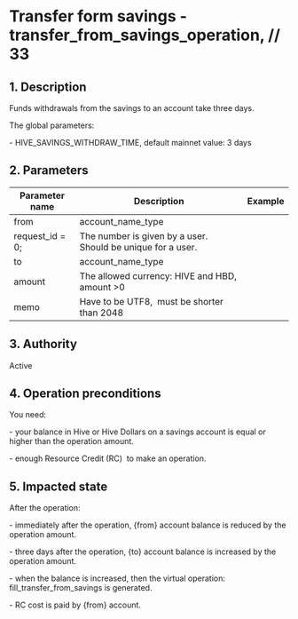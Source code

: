 # Transfer form savings - transfer\_from\_savings\_operation, // 33

## 1. Description

Funds withdrawals from the savings to an account take three days.

The global parameters: 

\- HIVE\_SAVINGS\_WITHDRAW\_TIME, default mainnet value: 3 days


## 2. Parameters

| Parameter name | Description | Example |                                                                                                                              
| ---------------- | ----------------------------------------------------------- | ------- |
| from             | account\_name\_type                                         |         |
| request\_id = 0; | The number is given by a user. Should be unique for a user. |         |
| to               | account\_name\_type                                         |         |
| amount           | The allowed currency: HIVE and HBD, amount >0               |         |
| memo             | Have to be UTF8,  must be shorter than 2048                 |         |


## 3. Authority

Active


## 4. Operation preconditions

You need:

\- your balance in Hive or Hive Dollars on a savings account is equal or higher than the operation amount.

\- enough Resource Credit (RC)  to make an operation.


## 5. Impacted state

After the operation:

\- immediately after the operation, {from} account balance is reduced by the operation amount.

\- three days after the operation, {to} account balance is increased by the operation amount.

\- when the balance is increased, then the virtual operation: fill\_transfer\_from\_savings is generated. 

\- RC cost is paid by {from} account.
